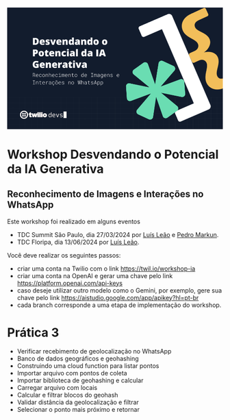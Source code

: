 ![Imagem do Workshop Desvendando o Potencial do ChatGPT](./assets/header.png)
# Workshop Desvendando o Potencial da IA Generativa
## Reconhecimento de Imagens e Interações no WhatsApp

Este workshop foi realizado em alguns eventos
* TDC Summit São Paulo, dia 27/03/2024 por [Luís Leão](https://linkedin.com/in/luisleao) e [Pedro Markun](https://linkedin.com/in/pedromarkun).
* TDC Floripa, dia 13/06/2024 por [Luís Leão](https://linkedin.com/in/luisleao).


Você deve realizar os seguintes passos:

* criar uma conta na Twilio com o link https://twil.io/workshop-ia
* criar uma conta na OpenAI e gerar uma chave pelo link https://platform.openai.com/api-keys
* caso deseje utilizar outro modelo como o Gemini, por exemplo, gere sua chave pelo link https://aistudio.google.com/app/apikey?hl=pt-br
* cada branch corresponde a uma etapa de implementação do workshop.



# Prática 3
* Verificar recebimento de geolocalização no WhatsApp
* Banco de dados geográficos e geohashing
* Construindo uma cloud function para listar pontos
* Importar arquivo com pontos de coleta
* Importar biblioteca de geohashing e calcular
* Carregar arquivo com locais
* Calcular e filtrar blocos do geohash
* Validar distância da geolocalização e filtrar
* Selecionar o ponto mais próximo e retornar


